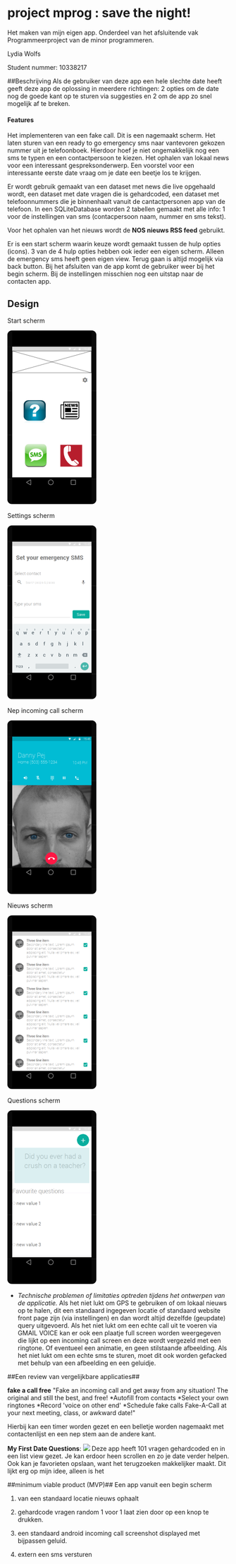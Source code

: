 # project mprog : save the night!
Het maken van mijn eigen app. Onderdeel van het afsluitende vak Programmeerproject van de minor programmeren.
 
Lydia Wolfs

Student nummer: 10338217

##Beschrijving 
 Als de gebruiker van deze app een hele slechte date heeft geeft deze app de oplossing in meerdere richtingen: 2 opties om de date nog de goede kant op te sturen via suggesties en 2 om de app zo snel mogelijk af te breken. 


#### Features
Het implementeren van een fake call. Dit is een nagemaakt scherm. 
Het laten sturen van een ready to go emergency sms naar vantevoren gekozen nummer uit je telefoonboek. Hierdoor hoef je niet ongemakkelijk nog een sms te typen en een contactpersoon te kiezen. 
Het ophalen van lokaal news voor een interessant gespreksonderwerp. 
Een voorstel voor een interessante eerste date vraag om je date een beetje los te krijgen. 

Er wordt gebruik gemaakt van een dataset met news die live opgehaald wordt, een dataset met date vragen die is gehardcoded, een dataset met telefoonnummers die je binnenhaalt vanuit de cantactpersonen app van de telefoon. In een SQLiteDatabase worden 2 tabellen gemaakt met alle info: 1 voor de instellingen van sms (contacpersoon naam, nummer en sms tekst).

Voor het ophalen van het nieuws wordt de **NOS nieuws RSS feed** gebruikt.


Er is een start scherm waarin keuze wordt gemaakt tussen  de hulp opties (icons). 3 van de 4 hulp opties hebben ook ieder een eigen scherm. Alleen de emergency sms heeft geen eigen view. Terug gaan is altijd mogelijk via back button. Bij het afsluiten van de app komt de gebruiker weer bij het begin scherm. Bij de instellingen misschien nog een uitstap naar de contacten app. 



## Design
Start scherm

![](./doc/Screen-1-resize.png)


Settings scherm

![](./doc/Settings-resize.png)


Nep incoming call scherm

![](./doc/fake-call-resize.png)


Nieuws scherm

![](./doc/news-resize.png)


Questions scherm

![](./doc/questions-resize.png)



- *Technische problemen of limitaties optreden tijdens het ontwerpen van de applicatie.*
Als het niet lukt om GPS te gebruiken of om lokaal nieuws op te halen, dit een standaard ingegeven locatie of standaard website front page zijn (via instellingen) en dan wordt altijd dezelfde (geupdate) query uitgevoerd. 
Als het niet lukt om een echte call uit te voeren via GMAIL VOICE kan er ook een plaatje full screen worden weergegeven die lijkt op een incoming call screen en deze wordt vergezeld met een ringtone. Of eventueel een animatie, en geen stilstaande afbeelding. 
Als het niet lukt om een echte sms te sturen, moet dit ook worden gefacked met behulp van een afbeelding en een geluidje. 


##Een review van vergelijkbare applicaties##

**fake a call free** "Fake an incoming call and get away from any situation!
The original and still the best, and free!
*Autofill from contacts
*Select your own ringtones
*Record 'voice on other end'
*Schedule fake calls
Fake-A-Call at your next meeting, class, or awkward date!" 

Hierbij kan een timer worden gezet en een belletje worden nagemaakt met contactenlijst en een nep stem aan de andere kant. 

**My First Date Questions**: 
![](./doc/alternatieveAp.jpg)
Deze app heeft 101 vragen gehardcoded en in een list view gezet. Je kan erdoor heen scrollen en zo je date verder helpen. Ook kan je favorieten opslaan, want het terugzoeken makkelijker maakt. Dit lijkt erg op mijn idee, alleen is het 



##minimum viable product (MVP)##
Een app vanuit een begin scherm 

1) van een standaard locatie nieuws ophaalt 

2) gehardcode vragen random 1 voor 1 laat zien door op een knop te drukken.

3) een standaard android incoming call screenshot displayed met bijpassen geluid.  

4) extern een sms versturen 
